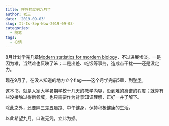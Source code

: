 ```yaml
---
title: 呼呼的就到九月了
author: 老王
date: '2019-09-03'
slug: It-Is-Sep-Now-2019-09-03-
categories:
  - 随笔
tags:
  - 心情
---
```


8月计划学完几章[Modern statistics for mordern biology](https://mform.ecology.wang/)，不过进展惨淡。一是因为难，当然难也反映了笨；二是出差、吃饭等事务，造成点干扰——还是没定力。

现在9月了，在没人知道的地方立个flag——这个月学完前5章，到[聚类](http://web.stanford.edu/class/bios221/book/Chap-Clustering.html)。

这本书，就是人家大学暑期学校十几天的教学内容，没到难的离谱的程度；就算有些没接触过得新领域，也只需要作为背景知识理解，正好一并了解下。

除此之外，还要隔三差五晨跑、中午健身，保持积极健康的生活。

以此希望九月，口说无凭，立此为据。